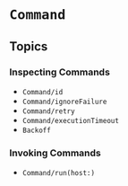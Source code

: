 # ``Command``

## Topics

### Inspecting Commands

- ``Command/id``
- ``Command/ignoreFailure``
- ``Command/retry``
- ``Command/executionTimeout``
- ``Backoff``

### Invoking Commands

- ``Command/run(host:)``
